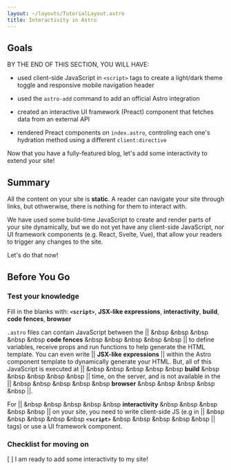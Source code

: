 ```yaml
---
layout: ~/layouts/TutorialLayout.astro
title: Interactivity in Astro
---
```


## Goals

BY THE END OF THIS SECTION, YOU WILL HAVE:

- used client-side JavaScript in `<script>` tags to create a light/dark theme toggle and responsive mobile navigation header

- used the `astro-add` command to add an official Astro integration

- created an interactive UI framework (Preact) component that fetches data from an external API

- rendered Preact components on `index.astro`, controling each one's hydration method using a different `client:directive`

Now that you have a fully-featured blog, let's add some interactivity to extend your site!

## Summary

All the content on your site is **static**. A reader can navigate your site through links, but othwerwise, there is nothing for them to interact with.

We have used some build-time JavaScript to create and render parts of your site dynamically, but we do not yet have any client-side JavaScript, nor UI framework components (e.g. React, Svelte, Vue), that allow your readers to trigger any changes to the site.

Let's do that now!

## Before You Go

### Test your knowledge

Fill in the blanks with: **`<script>`**, **JSX-like expressions**, **interactivity**, **build**, **code fences**, **browser**

`.astro` files can contain JavaScript between the || &nbsp &nbsp &nbsp &nbsp &nbsp **code fences** &nbsp &nbsp &nbsp &nbsp &nbsp || to define variables, receive props and run functions to help generate the HTML template. You can even write || **JSX-like expressions** || within the Astro component template to dynamically generate your HTML. But, all of this JavaScript is executed at || &nbsp &nbsp &nbsp &nbsp &nbsp **build** &nbsp &nbsp &nbsp &nbsp &nbsp || time, on the server, and is not available in the || &nbsp &nbsp &nbsp &nbsp &nbsp **browser** &nbsp &nbsp &nbsp &nbsp &nbsp ||.

For || &nbsp &nbsp &nbsp &nbsp &nbsp **interactivity** &nbsp &nbsp &nbsp &nbsp &nbsp || on your site, you need to write client-side JS (e.g in || &nbsp &nbsp &nbsp &nbsp &nbsp **`<script>`** &nbsp &nbsp &nbsp &nbsp &nbsp || tags) or use a UI framework component.


### Checklist for moving on
[ ] I am ready to add some interactivity to my site!
